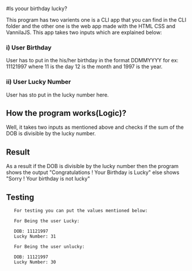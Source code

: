 #Is yoour birthday lucky?

This program has two varients one is a CLI app that you can find in the CLI folder and the other one is the web app made with the HTML CSS and VannilaJS. This app takes two inputs which are explained below:

### i) User Birthday
    
User has to put in the his/her birthday in the format DDMMYYYY for ex: 11121997 where 11 is the day 12 is the month and 1997 is the year.

### ii) User Lucky Number

User has sto put in the lucky number here.

## How the program works(Logic)?
   
Well, it takes two inputs as mentioned above and checks if the sum of the DOB is divisible by the lucky number.
    
## Result 

As a result if the DOB is divisible by the lucky number then the program shows the output "Congratulations ! Your Birthday is Lucky" else shows "Sorry ! Your birthday is not lucky"

## Testing

       For testing you can put the values mentioned below:

       For Being the user Lucky:

       DOB: 11121997
       Lucky Number: 31

       For Being the user unlucky:

       DOB: 11121997
       Lucky Number: 30
    